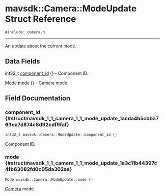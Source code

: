 # mavsdk::Camera::ModeUpdate Struct Reference
`#include: camera.h`

----


An update about the current mode. 


## Data Fields


int32_t [component_id](#structmavsdk_1_1_camera_1_1_mode_update_1acda4b5cbba763ea7d874c8d92cdf9faf) {} - Component ID.

[Mode](classmavsdk_1_1_camera.md#classmavsdk_1_1_camera_1a02bb5ce37d125ba4c65d43f172cc2d65) [mode](#structmavsdk_1_1_camera_1_1_mode_update_1a3c11b44397c4fb63082fd0c05da302aa) {} - [Camera](classmavsdk_1_1_camera.md) mode.


## Field Documentation


### component_id {#structmavsdk_1_1_camera_1_1_mode_update_1acda4b5cbba763ea7d874c8d92cdf9faf}

```cpp
int32_t mavsdk::Camera::ModeUpdate::component_id {}
```


Component ID.


### mode {#structmavsdk_1_1_camera_1_1_mode_update_1a3c11b44397c4fb63082fd0c05da302aa}

```cpp
Mode mavsdk::Camera::ModeUpdate::mode {}
```


[Camera](classmavsdk_1_1_camera.md) mode.

